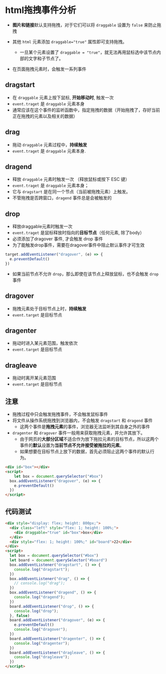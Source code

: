 # html拖拽事件分析

- **图片和链接**默认支持拖拽，对于它们可以将 `draggable` 设置为 `false` 来防止拖拽
- 其他 `html` 元素添加 `draggable="true"` 属性即可支持拖拽。
  - 一旦某个元素设置了 `draggable = "true"`，就无法再用鼠标选中该节点内部的文字和子节点了。

- 在页面拖拽元素时，会触发一系列事件



## dragstart

- 在 `draggable` 元素上按下鼠标, **开始移动时**, 触发一次
- `event.traget`  是 `draggable` 元素本身
- 通常应该在这个事件的监听函数中，指定拖拽的数据（开始拖拽了，存好当前正在拖拽的元素以及相关的数据）



## drag

- 拖动 `draggable` 元素过程中，**持续触发**
- `event.traget` 是 `draggable` 元素本身.



## dragend

- 释放 `draggable` 元素时触发一次 （释放鼠标或按下 ESC 键）
- `event.traget` 是 `draggable` 元素本身；
- 它与 `dragstart` 是在同一个节点（当前被拖拽元素）上触发。
- 不管拖拽是否跨窗口，`dragend` 事件总是会被触发的



## drop

- 释放draggable元素时触发一次
- `event.traget` 是鼠标释放时指向的**目标节点**（任何元素, 除了body）
- 必须添加了dragover 事件, 才会触发 drop 事件
- 为了能触发drop事件，需要在dragover事件中阻止默认事件才可生效

```js
target.addEventListener("dragover", (e) => {
  e.preventDefault()
})
```

- 如果当前节点不允许 `drop`，那么即使在该节点上释放鼠标，也不会触发 `drop` 事件



## dragover

- 拖拽元素处于目标节点上时，**持续触发**
- `event.target` 是目标节点



## dragenter

- 拖动时进入某元素范围，触发依次
- `event.target` 是目标节点



##  dragleave 

- 拖动时离开某元素范围
- `event.target` 是目标节点



## 注意

- 拖拽过程中只会触发拖拽事件，不会触发鼠标事件
- 将文件从操作系统拖拽到浏览器内，不会触发 `dragstart` 和 `dragend` 事件
  - 这两个事件是**拖拽元素**的事件，浏览器无法监听到其自身之外的事件
- `dragenter` 和 `dragover` 事件一般用来获取拖拽元素，并允许其放下。
  - 由于网页的**大部分区域**不适合作为放下拖拉元素的目标节点，所以这两个事件的**默认**设置为**当前节点不允许接受被拖拉的元素**。
  - 如果想要在目标节点上放下的数据，首先必须阻止这两个事件的默认行为。

```html
<div id="box"></div>
<script>
	let box = document.querySelector("#box")
  box.addEventListener("dragover", (e) => {
    e.preventDefault()
  })
</script>
```



## 代码测试

```html
<div style="display: flex; height: 800px;">
  <div class="left" style="flex: 1; height: 100%;">
    <div draggable="true" id="box">box</div>
  </div>
  <div style="flex: 1; height: 100%;" id="board">22</div>
</div>
<script>
  let box = document.querySelector("#box")
  let board = document.querySelector("#board")
  box.addEventListener("dragstart", () => {
    console.log("dragstart");
  })
  box.addEventListener("drag", () => {
    // console.log("drag");
  })
  box.addEventListener("dragend", () => {
    console.log("dragend");
  })
  board.addEventListener("drop", () => {
    console.log("drop");
  }, false)
  board.addEventListener("dragover", (e) => {
    e.preventDefault()
    console.log("dragover");
  })
  board.addEventListener("dragenter", () => {
    console.log("dragenter");
  })
  board.addEventListener("dragleave", () => {
    console.log("dragleave");
  })
</script>
```

















